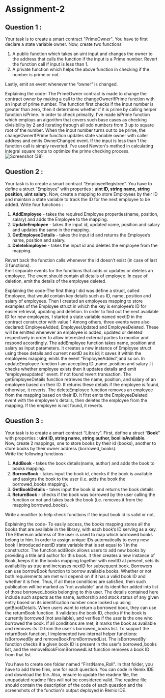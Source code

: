 # Assignment-2

## Question 1 :

Your task is to create a smart contract "PrimeOwner". You have to first declare a state variable owner. Now,  create two functions 

1. A public function which takes an uint input and changes the owner to the address that calls the function if the input is a Prime number. Revert the function call if input is less than 1.
2. A private function which helps the above function in checking if the number is prime or not.

Lastly, emit an event whenever the “owner” is changed.

Explaining the code- The  PrimeOwner contract is made to change the contract owner by making a call to the changeOwnerIfPrime function with an input of prime number. The function first checks if the input number is greater than zero, then it determines whether if it is prime by calling helper function isPrime. In order to check primality, I've made isPrime function which employs an algorithm that covers such base cases as checking divisibility by 2 and iterating through all odd numbers from 3 up to square root of the number. When the input number turns out to be prime, the changeOwnerIfPrime function updates state variable owner with caller address and emits OwnerChanged event. If the input is less than 1 the function call is simply reverted. I've used Newton's method in calculating integral square roots to optimize the prime checking process.
![Screenshot (38)](https://github.com/DeFi-Unchained-IITK/assignment-2-weird-polaroid/assets/169828145/d04170bb-1ed6-44be-9731-5ab6bb6745d6)


## Question 2 :

Your task is to create a smart contract “EmployeeRegistree”. You have to define a struct “Employee” with properties : **uint ID, string name, string position, uint salary**.
Now, create a mapping to store Employees by their ID and maintain a state variable to track the ID for the next employee to be added.
Write four functions : 
1. **AddEmployee** - takes the required Employee properties(name, position, salary) and adds the Employee to the mapping.
2. **UpdateEmployee** - takes the input id, updated name, position and salary and updates the same in the mapping.
3. **GetEmployeeDetails** - takes the input id and returns the Employee’s name, position and salary.
4. **DeleteEmployee** - takes the input id and deletes the employee from the mapping.

Revert back the function calls whenever the id doesn’t exist (in case of last 3 functions). \
Emit separate events for the functions that adds or updates or deletes an employee. The event should contain all details of employee. In case of deletion, emit the details of the employee deleted.

Explaining the code-The first thing I did was define a struct, called Employee, that would contain key details such as ID, name, position and salary of employees. Then I created an employees mapping to store examples of the Employee struct in which the key is employee’s ID for easier retrieval, updating and deletion.
In order to find out the next available ID for new employees, I started a state variable named nextID in the contract constructor with value 1
Among others, three events were also declared: EmployeeAdded, EmployeeUpdated and EmployeeDeleted. These will be emitted whenever an employee is added, updated or deleted respectively in order to allow interested external parties to monitor and respond accordingly.
The addEmployee function takes name, position and salary as input parameters. It creates a new instance of Employee struct using these details and current nextID as its id; it saves it within the employees mapping; emits the event “EmployeeAdded”;and so on.
In updateEmployee function I am accepting ID ,name ,position and salary .It checks whether employee exists then it updates details and emit “employeeupdated” event. If not found revert transaction.
The getEmployeeDetails function retrieves the name, position, and salary of an employee based on their ID. It returns these details if the employee is found, otherwise, it reverts.
The deleteEmployee function removes an employee from the mapping based on their ID. It first emits the EmployeeDeleted event with the employee's details, then deletes the employee from the mapping. If the employee is not found, it reverts.

## Question 3 :

Your task is to create a smart contract “Library”. First, define a struct “**Book**” with properties : **uint ID, string name, string author, bool isAvailable**.\
Now, create 2 mappings, one to store books by their id (books), another to store books by their owner address (borrowed_books).\
Write the following functions : 
1. **AddBook** - takes the book details(name, author) and adds the book to books mapping.
2. **BorrowBook** - takes input the book id, checks if the book is available and assigns the book to the user (i.e. adds the book the borrowed_books mapping).
3. **GetBookDetails** - takes input the book id and returns the book details.
4. **ReturnBook** - checks if the book was borrowed by the user calling the function or not and takes back the book (i.e. removes it from the mapping borrowed_books).


Write a modifier to help check functions if the input book id is valid or not.

Explaining the code- To easily access, the books mapping stores all the books that are available in the library, with each book’s ID serving as a key. The Ethereum address of the user is used to map which borrowed books belong to him.
In order to assign unique IDs automatically to every new book I introduced nextID state variable that is set equal to 1 in the constructor.
The function addBook allows users to add new books by providing a title and author for this book. It then creates a new instance of Book, keeps it in the books mapping together with nextID at present, sets its availability as true and increases nextID for subsequent book.
Borrowers can use borrowBook function to borrow available books. Whether or not both requirements are met will depend on if it has a valid book ID and whether it is free. Thus, if all these conditions are satisfied, then such publication will be marked as “not available” and its identifier added into list of those borrowed_books belonging to this user.
The details contained here include such aspects as the name, authorship and stock status of any given entry based on its identification number once looked up using getBookDetails.
When users want to return a borrowed book, they can use the returnBook function. It validates the book ID, checks if the book is currently borrowed (not available), and verifies if the user is the one who borrowed the book. If all conditions are met, it marks the book as available and removes its ID from the user's borrowed_books list.
To support the returnBook function, I implemented two internal helper functions: isBorrowedBy and removeBookFromBorrowedList. The isBorrowedBy function checks if a given book ID is present in the user's borrowed_books list, and the removeBookFromBorrowedList function removes a book ID from that list.

You have to create one folder named "FirstName_Roll". In that folder, you have to add three files, one for each question. You can code in Remix IDE and download the file. Also, ensure to update the readme file, the unupadated readme files will not be considered valid. The readme file should contain the description of the code of each question and the screenshots of the function's output deployed in Remix IDE.











